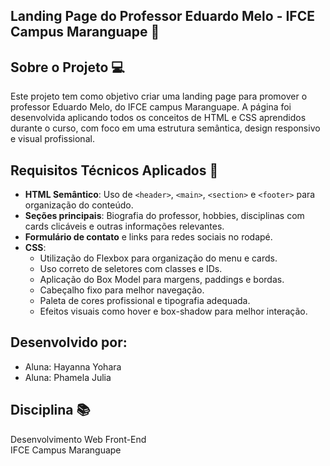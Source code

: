 ## Landing Page do Professor Eduardo Melo - IFCE Campus Maranguape 🌄

## Sobre o Projeto 💻

Este projeto tem como objetivo criar uma landing page para promover o professor Eduardo Melo, do IFCE campus Maranguape. A página foi desenvolvida aplicando todos os conceitos de HTML e CSS aprendidos durante o curso, com foco em uma estrutura semântica, design responsivo e visual profissional.

## Requisitos Técnicos Aplicados 📌

- **HTML Semântico**: Uso de `<header>`, `<main>`, `<section>` e `<footer>` para organização do conteúdo.
- **Seções principais**: Biografia do professor, hobbies, disciplinas com cards clicáveis e outras informações relevantes.
- **Formulário de contato** e links para redes sociais no rodapé.
- **CSS**:
  - Utilização do Flexbox para organização do menu e cards.
  - Uso correto de seletores com classes e IDs.
  - Aplicação do Box Model para margens, paddings e bordas.
  - Cabeçalho fixo para melhor navegação.
  - Paleta de cores profissional e tipografia adequada.
  - Efeitos visuais como hover e box-shadow para melhor interação.

## Desenvolvido por:

- Aluna: Hayanna Yohara
- Aluna: Phamela Julia

## Disciplina 📚

Desenvolvimento Web Front-End  
IFCE Campus Maranguape
